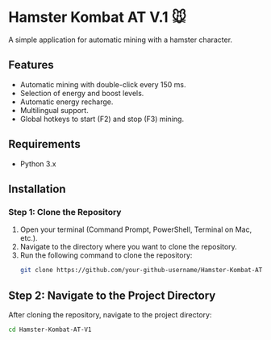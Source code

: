 # Hamster Kombat AT V.1 🐭

A simple application for automatic mining with a hamster character.

## Features
- Automatic mining with double-click every 150 ms.
- Selection of energy and boost levels.
- Automatic energy recharge.
- Multilingual support.
- Global hotkeys to start (F2) and stop (F3) mining.

## Requirements
- Python 3.x

## Installation

### Step 1: Clone the Repository
1. Open your terminal (Command Prompt, PowerShell, Terminal on Mac, etc.).
2. Navigate to the directory where you want to clone the repository.
3. Run the following command to clone the repository:
   ```sh
   git clone https://github.com/your-github-username/Hamster-Kombat-AT-V1.git

## Step 2: Navigate to the Project Directory
After cloning the repository, navigate to the project directory:
```sh
cd Hamster-Kombat-AT-V1



